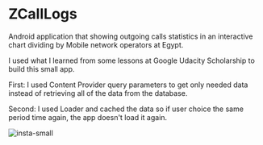 # ZCallLogs
Android application that showing outgoing calls statistics in an interactive chart dividing by Mobile network operators at Egypt.

I used what I learned from some lessons at Google Udacity Scholarship to build this small app.

First: I used Content Provider query parameters to get only needed data instead of retrieving all of the data from the database.

Second: I used Loader and cached the data so if user choice the same period time again, the app doesn't load it again.

![insta-small](https://user-images.githubusercontent.com/3951780/34332390-bab60cc2-e938-11e7-8225-b19ac9449c89.gif)
